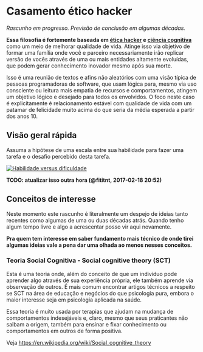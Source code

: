 # Casamento ético hacker

_Rascunho em progresso. Previsão de conclusão em algumas décadas._

**Essa filosofia é fortemente baseada em [ética hacker](https://pt.wikipedia.org/wiki/%C3%89tica_hacker)
e [ciência cognitiva](https://en.wikipedia.org/wiki/Cognitive_science)** como
um meio de melhorar qualidade de vida. Atinge isso via objetivo de formar
uma família onde você e parceiro necessariamente irão replicar versão de vocês
através de uma ou mais entidades altamente evoluídas, que podem gerar
conhecimento inovador mesmo após sua morte.


Isso é uma reunião de textos e afins não aleatórios com uma visão típica de 
pessoas programadoras de software, que usam lógica para, mesmo via uso 
consciente ou leitura mais empatia de recursos e comportamentos, atingem um
objetivo lógico e desejado para todos os envolvidos. O foco neste caso é
explicitamente é relacionamento estável com qualidade de vida com um patamar
de felicidade muito acima do que seria da média esperada a partir dos anos 10.

<!-- [Biohacking](https://en.wikipedia.org/wiki/Biohacking) e [neurohacking](https://en.wikipedia.org/wiki/Neurohacking) são interessantes para conhecer, porém implicam em modificar o prório corpo. -->

## Visão geral rápida

Assuma a hipótese de uma escala entre sua habilidade para fazer uma tarefa e o desafio percebido desta tarefa. 

[![Habilidade versus dificuldade](https://upload.wikimedia.org/wikipedia/commons/f/f6/Challenge_vs_skill.svg)](https://en.wikipedia.org/wiki/Flow_(psychology))


**TODO: atualizar isso outra hora (@fititnt, 2017-02-18 20:52)**


## Conceitos de interesse
Neste momento este rascunho é literalmente um despejo de ideias tanto recentes
como algumas de uma ou duas décadas atrás. Quando tenho algum tempo livre
e algo a acrescentar posso vir aqui novamente.

**Pra quem tem interesse em saber fundamento mais técnico de onde tirei algumas
ideias vale a pena dar uma olhada ao menos nesses conceitos.**

### Teoria Social Cognitiva - Social cognitive theory (SCT)

Esta é uma teoria onde, além do conceito de que um indivíduo pode aprender algo
através de sua experiência própria, ele também aprende via observação de outros.
É mais comum encontrar artigos técnicos a respeito se SCT na área de educação e
negócios do que psicologia pura, embora o maior interesse seja em psicologia
aplicada na saúde.

Essa teoria é muito usada por terapias que ajudam na mudança de comportamentos
indesejáveis e, claro, mesmo que seus praticantes não saibam a origem, também
para ensinar e fixar conhecimento ou comportamentos em outros de forma positiva. 

Veja https://en.wikipedia.org/wiki/Social_cognitive_theory